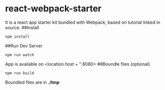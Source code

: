 # react-webpack-starter
It is a react app starter kit bundled with Webpack, based on tutorial linked in source.
##Install

```
npm install
```

##Run Dev Server

```
npm run watch
```
App is avaliable on <location.host + ":8080>
##Boundle files (optional)

```
npm run build
```

Boundled files are in **./tmp**
